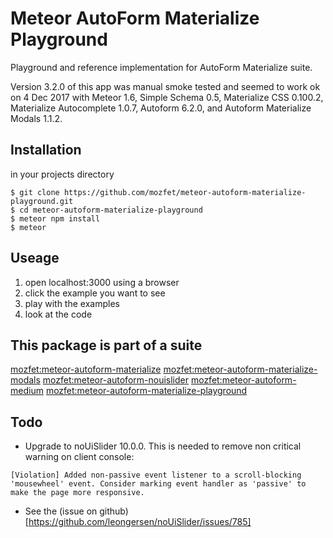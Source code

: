 # Meteor AutoForm Materialize Playground
Playground and reference implementation for AutoForm Materialize suite.

Version 3.2.0 of this app was manual smoke tested and seemed to work ok on 4 Dec
2017 with Meteor 1.6, Simple Schema 0.5, Materialize CSS 0.100.2, Materialize
Autocomplete 1.0.7, Autoform 6.2.0, and Autoform Materialize Modals 1.1.2.

## Installation ##
in your projects directory
```
$ git clone https://github.com/mozfet/meteor-autoform-materialize-playground.git
$ cd meteor-autoform-materialize-playground
$ meteor npm install
$ meteor
```

## Useage ##
1. open localhost:3000 using a browser
2. click the example you want to see
3. play with the examples
4. look at the code

## This package is part of a suite ##
[mozfet:meteor-autoform-materialize](https://github.com/mozfet/meteor-autoform-materialize)
[mozfet:meteor-autoform-materialize-modals](https://github.com/mozfet/meteor-autoform-materialize-modals)
[mozfet:meteor-autoform-nouislider](https://github.com/mozfet/meteor-autoform-nouislider)
[mozfet:meteor-autoform-medium](https://github.com/mozfet/meteor-autoform-medium)
[mozfet:meteor-autoform-materialize-playground](https://github.com/mozfet/meteor-autoform-materialize-playground)

## Todo ##
 - Upgrade to noUiSlider 10.0.0. This is needed to remove non critical warning on client console:
 ```
 [Violation] Added non-passive event listener to a scroll-blocking 'mousewheel' event. Consider marking event handler as 'passive' to make the page more responsive.
 ```
 - See the (issue on github)[https://github.com/leongersen/noUiSlider/issues/785]
